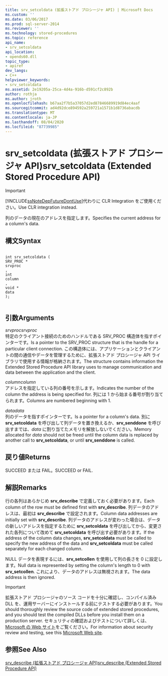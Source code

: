 ```yaml
---
title: srv_setcoldata (拡張ストアド プロシージャ API) | Microsoft Docs
ms.custom: ''
ms.date: 03/06/2017
ms.prod: sql-server-2014
ms.reviewer: ''
ms.technology: stored-procedures
ms.topic: reference
api_name:
- srv_setcoldata
api_location:
- opends60.dll
topic_type:
- apiref
dev_langs:
- C++
helpviewer_keywords:
- srv_setcoldata
ms.assetid: 2e19205a-25ca-4d4a-916b-d591cf2c892b
author: rothja
ms.author: jroth
ms.openlocfilehash: b67aa2f7b5a37057d2ed87846689919d84ec4aaf
ms.sourcegitcommit: ad4d92dce894592a259721a1571b1d8736abacdb
ms.translationtype: MT
ms.contentlocale: ja-JP
ms.lasthandoff: 08/04/2020
ms.locfileid: "87739985"
---
```

# <a name="srv_setcoldata-extended-stored-procedure-api"></a><span data-ttu-id="a5df0-102">srv_setcoldata (拡張ストアド プロシージャ API)</span><span class="sxs-lookup"><span data-stu-id="a5df0-102">srv_setcoldata (Extended Stored Procedure API)</span></span>
    
> [!IMPORTANT]  
>  [!INCLUDE[ssNoteDepFutureDontUse](../../includes/ssnotedepfuturedontuse-md.md)]<span data-ttu-id="a5df0-103">代わりに CLR Integration をご使用ください。</span><span class="sxs-lookup"><span data-stu-id="a5df0-103">Use CLR integration instead.</span></span>  
  
 <span data-ttu-id="a5df0-104">列のデータの現在のアドレスを指定します。</span><span class="sxs-lookup"><span data-stu-id="a5df0-104">Specifies the current address for a column's data.</span></span>  
  
## <a name="syntax"></a><span data-ttu-id="a5df0-105">構文</span><span class="sxs-lookup"><span data-stu-id="a5df0-105">Syntax</span></span>  
  
```  
  
int srv_setcoldata (  
SRV_PROC *  
srvproc  
,  
int   
column  
,  
void *  
data   
);  
  
```  
  
## <a name="arguments"></a><span data-ttu-id="a5df0-106">引数</span><span class="sxs-lookup"><span data-stu-id="a5df0-106">Arguments</span></span>  
 <span data-ttu-id="a5df0-107">*srvproc*</span><span class="sxs-lookup"><span data-stu-id="a5df0-107">*srvproc*</span></span>  
 <span data-ttu-id="a5df0-108">特定のクライアント接続のためのハンドルである SRV_PROC 構造体を指すポインターです。</span><span class="sxs-lookup"><span data-stu-id="a5df0-108">Is a pointer to the SRV_PROC structure that is the handle for a particular client connection.</span></span> <span data-ttu-id="a5df0-109">この構造体には、アプリケーションとクライアントの間の通信やデータを管理するために、拡張ストアド プロシージャ API ライブラリで使用する情報が格納されます。</span><span class="sxs-lookup"><span data-stu-id="a5df0-109">The structure contains information the Extended Stored Procedure API library uses to manage communication and data between the application and the client.</span></span>  
  
 <span data-ttu-id="a5df0-110">*column*</span><span class="sxs-lookup"><span data-stu-id="a5df0-110">*column*</span></span>  
 <span data-ttu-id="a5df0-111">アドレスを指定している列の番号を示します。</span><span class="sxs-lookup"><span data-stu-id="a5df0-111">Indicates the number of the column the address is being specified for.</span></span> <span data-ttu-id="a5df0-112">列には 1 から始まる番号が割り当てられます。</span><span class="sxs-lookup"><span data-stu-id="a5df0-112">Columns are numbered beginning with 1.</span></span>  
  
 <span data-ttu-id="a5df0-113">*data*</span><span class="sxs-lookup"><span data-stu-id="a5df0-113">*data*</span></span>  
 <span data-ttu-id="a5df0-114">列のデータを指すポインターです。</span><span class="sxs-lookup"><span data-stu-id="a5df0-114">Is a pointer for a column's data.</span></span> <span data-ttu-id="a5df0-115">別に **srv_setcoldata** を呼び出して列データを置き換えるか、**srv_senddone** を呼び出すまでは、*data* に割り当てたメモリを解放しないでください。</span><span class="sxs-lookup"><span data-stu-id="a5df0-115">Memory allocated for *data* should not be freed until the column data is replaced by another call to **srv_setcoldata**, or until **srv_senddone** is called.</span></span>  
  
## <a name="returns"></a><span data-ttu-id="a5df0-116">戻り値</span><span class="sxs-lookup"><span data-stu-id="a5df0-116">Returns</span></span>  
 <span data-ttu-id="a5df0-117">SUCCEED または FAIL。</span><span class="sxs-lookup"><span data-stu-id="a5df0-117">SUCCEED or FAIL.</span></span>  
  
## <a name="remarks"></a><span data-ttu-id="a5df0-118">解説</span><span class="sxs-lookup"><span data-stu-id="a5df0-118">Remarks</span></span>  
 <span data-ttu-id="a5df0-119">行の各列はあらかじめ **srv_describe** で定義しておく必要があります。</span><span class="sxs-lookup"><span data-stu-id="a5df0-119">Each column of the row must be defined first with **srv_describe**.</span></span> <span data-ttu-id="a5df0-120">列データのアドレスは、最初は **srv_describe** で設定されます。</span><span class="sxs-lookup"><span data-stu-id="a5df0-120">Column data addresses are initially set with **srv_describe**.</span></span> <span data-ttu-id="a5df0-121">列データのアドレスが変わった場合は、データの新しいアドレスを指定するために **srv_setcoldata** を呼び出してから、変更された各列について改めて **srv_setcoldata** を呼び出す必要があります。</span><span class="sxs-lookup"><span data-stu-id="a5df0-121">If the address of the column data changes, **srv_setcoldata** must be called to specify the new address of the data and **srv_setcoldata** must be called separately for each changed column.</span></span>  
  
 <span data-ttu-id="a5df0-122">NULL データを表現するには、**srv_setcollen** を使用して列の長さを 0 に設定します。</span><span class="sxs-lookup"><span data-stu-id="a5df0-122">Null data is represented by setting the column's length to 0 with **srv_setcollen**.</span></span> <span data-ttu-id="a5df0-123">これにより、データのアドレスは無視されます。</span><span class="sxs-lookup"><span data-stu-id="a5df0-123">The data address is then ignored.</span></span>  
  
> [!IMPORTANT]  
>  <span data-ttu-id="a5df0-124">拡張ストアド プロシージャのソース コードを十分に確認し、コンパイル済み DLL を、運用サーバーにインストールする前にテストする必要があります。</span><span class="sxs-lookup"><span data-stu-id="a5df0-124">You should thoroughly review the source code of extended stored procedures, and you should test the compiled DLLs before you install them on a production server.</span></span> <span data-ttu-id="a5df0-125">セキュリティの確認およびテストについて詳しくは、[Microsoft の Web サイト](https://go.microsoft.com/fwlink/?LinkID=54761&amp;clcid=0x409https://msdn.microsoft.com/security/)をご覧ください。</span><span class="sxs-lookup"><span data-stu-id="a5df0-125">For information about security review and testing, see this [Microsoft Web site](https://go.microsoft.com/fwlink/?LinkID=54761&amp;clcid=0x409https://msdn.microsoft.com/security/).</span></span>  
  
## <a name="see-also"></a><span data-ttu-id="a5df0-126">参照</span><span class="sxs-lookup"><span data-stu-id="a5df0-126">See Also</span></span>  
 [<span data-ttu-id="a5df0-127">srv_describe &#40;拡張ストアド プロシージャ API&#41;</span><span class="sxs-lookup"><span data-stu-id="a5df0-127">srv_describe &#40;Extended Stored Procedure API&#41;</span></span>](srv-describe-extended-stored-procedure-api.md)  
  
  
